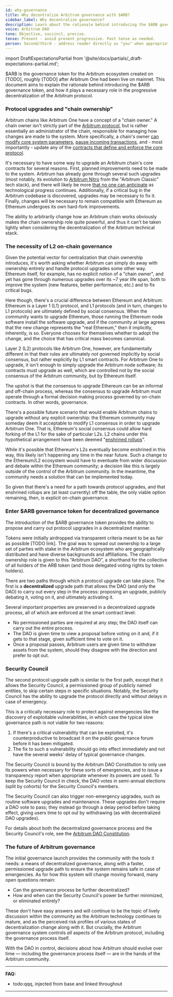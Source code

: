 ```yaml
---
id: why-governance
title: Why decentralize Arbitrum governance with $ARB?
sidebar_label: Why decentralize governance?
description: Learn about the rationale behind introducing the $ARB governance token, and the important role it plays in the progressive decentralization of the Arbitrum protocol.
voice: Arbitrum DAO
tone: Objective, succinct, precise.
tense: Present - avoid present progressive. Past tense as needed.
person: Second/third - address reader directly as "you" when appropriate, refer to the DAO as the DAO, not as "we".
---
```


import DraftExpectationsPartial from '@site/docs/partials/_draft-expectations-partial.md'; 

<DraftExpectationsPartial />

<a data-quicklook-from="arb">$ARB</a> is the governance token for the Arbitrum ecosystem created on [TODO], roughly [TODO] after <a data-quicklook-from="arbitrum-one">Arbitrum One</a> had been live on mainnet. This document aims to explain the rationale behind introducing the $ARB <a data-quicklook-from="governance-token">governance token</a>, and how it plays a necessary role in the <a data-quicklook-from="progressive-decentralization">progressive decentralization</a> of the Arbitrum protocol.

### Protocol upgrades and "chain ownership"

Arbitrum chains like Arbitrum One have a concept of a "<a data-quicklook-from="arbitrum-chain-owner">chain owner</a>." A chain owner isn't strictly part of the [Arbitrum protocol](https://github.com/OffchainLabs/nitro/blob/master/docs/Nitro-whitepaper.pdf), but is rather essentially an administrator of the chain, responsible for managing how changes are made to the system. More specifically, a chain's owner [can modify core system parameters](https://developer.arbitrum.io/arbos/precompiles#ArbOwner), [pause incoming transactions](https://github.com/OffchainLabs/nitro/blob/f1866a8be0deb6209d47319eeeced06c2b16b5a4/contracts/src/bridge/Inbox.sol#L106), and - most importantly - update any of the [contracts that define and enforce the core protocol](https://developer.arbitrum.io/useful-addresses).

It's necessary to have some way to upgrade an Arbitrum chain's core contracts for several reasons. First, planned improvements need to be made to the system. Arbitrum has already gone through several such upgrades (most notably, its evolution to [Arbitrum Nitro](https://developer.arbitrum.io/why-nitro#nitro-vs-classic) from the "Arbitrum Classic" tech stack), and there will likely be more [that no one can anticipate](https://twitter.com/sgoldfed/status/1570262560947183617?s=20&t=R1VBQFAB5BaVUwjs1ur0xQ) as technological progress continues. Additionally, if a critical bug in the Arbitrum codebase is discovered, upgrades may be necessary to fix it. Finally, changes will be necessary to remain compatible with Ethereum as Ethereum undergoes its own hard-fork improvements.

The ability to arbitrarily change how an Arbitrum chain works obviously makes the chain ownership role quite powerful, and thus it can't be taken lightly when considering the decentralization of the Arbitrum technical stack.

### The necessity of L2 on-chain governance

Given the potential vector for centralization that chain ownership introduces, it's worth asking whether Arbitrum can simply do away with ownership entirely and handle protocol upgrades some other way. Ethereum itself, for example, has no explicit notion of a "chain owner", and yet has gone through numerous upgrades over its ~7 year life span, both to improve the system (new features, better performance, etc.) and to fix critical bugs.

Here though, there's a crucial difference between Ethereum and Arbitrum: Ethereum is a <a data-quicklook-from='layer-1-l1'>Layer 1 (L1)</a> protocol, and L1 protocols (and in turn, changes to L1 protocols) are ultimately defined by <a data-quicklook-from='offchain-governance'>social consensus</a>. When the community wants to upgrade Ethereum, those running the Ethereum node software install the software upgrade, and if the community at large agrees that the new change represents the "real Ethereum," then it implicitly, inherently, is so. Everyone chooses for themselves whether to adopt the change, and the choice that has critical mass becomes canonical.

<a data-quicklook-from='layer-2-l2'>Layer 2 (L2) </a>protocols like Arbitrum One, however, are fundamentally different in that their rules are ultimately *not* governed implicitly by social consensus, but rather explicitly by L1 smart contracts. For Arbitrum One to upgrade, it isn't enough to simply upgrade the Arbitrum node software; its contracts must upgrade as well, which are controlled not by the social consensus of the Arbitrum community, but by Ethereum itself.

The upshot is that the consensus to upgrade Ethereum can be an informal and off-chain process, whereas the consensus to upgrade Arbitrum must operate through a formal decision making process governed by on-chain contracts. In other words, governance.

There's a possible future scenario that would enable Arbitrum chains to upgrade without any explicit ownership: the Ethereum community may someday deem it acceptable to modify L1 consensus in order to upgrade Arbitrum One. That is, Ethereum's social consensus could allow hard forking of the L1 for the sake of particular L2s. L2 chains under this hypothetical arrangement have been deemed "[enshrined rollups](https://twitter.com/apolynya/status/1511623766664966146?s=20&t=u3HjXgi2UFK5kGOXy1_QCA)".

While it's possible that Ethereum's L2s eventually become enshrined in this way, this likely isn't happening any time in the near future. Such a change to the Ethereum/L2 ecosystem would have to eventuate from wider discussion and debate within the Ethereum community; a decision like this is largely outside of the control of the Arbitrum community. In the meantime, the community needs a solution that can be implemented today.

So given that there's a need for a path towards protocol upgrades, and that enshrined rollups are (at least currently) off the table, the only viable option remaining, then, is explicit on-chain governance.




### Enter $ARB governance token for decentralized governance

The introduction of the $ARB governance token provides the ability to propose and carry out protocol upgrades in a decentralized manner.

Tokens were initially <a data-quicklook-from='airdrop'>airdropped</a> via transparent criteria meant to be as fair as possible [TODO link]. The goal was to spread out ownership to a large set of parties with stake in the Arbitrum ecosystem who are geographically distributed and have diverse backgrounds and affiliations. The chain ownership role is given to this <a data-quicklook-from='arbitrum-dao'>“Arbitrum DAO”</a>, a shorthand for the collective of all holders of the ARB token (and those delegated voting rights by token holders). 

There are two paths through which a protocol upgrade can take place. The first is a **decentralized** upgrade path that allows the DAO (and only the DAO) to carry out every step in the process: proposing an upgrade, publicly debating it, voting on it, and ultimately activating it.

Several important properties are preserved in a decentralized upgrade process, all of which are enforced at the smart contract level:

- No permissioned parties are required at any step; the DAO itself can carry out the entire process.
- The DAO is given time to view a proposal before voting on it and, if it gets to that stage, given sufficient time to vote on it.
- Once a proposal passes, Arbitrum users are given time to withdraw assets from the system, should they disagree with the direction and prefer to opt out.


### Security Council

The second protocol upgrade path is similar to the first path, except that it allows the <a data-quicklook-from='security-council'>Security Council</a>, a permissioned group of publicly named entities, to skip certain steps in specific situations. Notably, the Security Council has the ability to upgrade the protocol directly and without delays in case of emergency.

This is a critically necessary role to protect against emergencies like the discovery of exploitable vulnerabilities, in which case the typical slow governance path is not viable for two reasons:

1. If there's a critical vulnerability that can be exploited, it's counterproductive to broadcast it on the public governance forum before it has been mitigated.
2. The fix to such a vulnerability should go into effect immediately and not have the several weeks' delay of typical governance changes.

The Security Council is bound by the Arbitrum DAO Constitution to only use its powers when necessary for these sorts of emergencies, and to issue a transparency report when appropriate whenever its powers are used. To keep the Security Council in check, the DAO votes in semi-annual elections (split by cohorts) for the Security Council's members.

The Security Council can also trigger non-emergency upgrades, such as routine software upgrades and maintenance. These upgrades don't require a DAO vote to pass; they instead go through a delay period before taking effect, giving users time to opt out by withdrawing (as with decentralized DAO upgrades).

For details about both the decentralized governance process and the Security Council's role, see the [Arbitrum DAO Constitution](./dao-constitution).


### The future of Arbitrum governance

The initial governance launch provides the community with the tools it needs: a means of decentralized governance, along with a faster, permissioned upgrade path to ensure the system remains safe in case of emergencies. As for how this system will change moving forward, many open questions remain:

- Can the governance process be further decentralized?
- How and when can the Security Council's power be further minimized, or eliminated entirely?

These don't have easy answers and will continue to be the topic of lively discussion within the community as the Arbitrum technology continues to mature, and as the perceived risk profiles of various states of decentralization change along with it. But crucially, the Arbitrum governance system controls *all* aspects of the Arbitrum protocol, including the governance process itself.

With the DAO in control, decisions about how Arbitrum should evolve over time — including the governance process itself — are in the hands of the Arbitrum community.


---


**FAQ:**

- todo:qqq, injected from base and linked throughout

---
